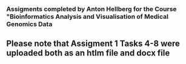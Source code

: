 ### Assigments completed by Anton Hellberg for the Course "Bioinformatics Analysis and Visualisation of Medical Genomics Data ###

## Please note that Assigment 1 Tasks 4-8 were uploaded both as an htlm file and docx file ##
